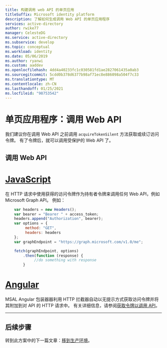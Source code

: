 ```yaml
---
title: 构建调用 web API 的单页应用
titleSuffix: Microsoft identity platform
description: 了解如何生成调用 Web API 的单页应用程序
services: active-directory
author: rwike77
manager: CelesteDG
ms.service: active-directory
ms.subservice: develop
ms.topic: conceptual
ms.workload: identity
ms.date: 05/06/2019
ms.author: ryanwi
ms.custom: aaddev
ms.openlocfilehash: 4dd4a40233fc1c030581fd1ae2827061435a0ab3
ms.sourcegitcommit: 5cdd0b378d6377b98af71ec8e886098a504f7c33
ms.translationtype: MT
ms.contentlocale: zh-CN
ms.lasthandoff: 01/25/2021
ms.locfileid: "98753542"
---
```

# <a name="single-page-application-call-a-web-api"></a>单页应用程序：调用 Web API

我们建议你在调用 Web API 之前调用 `acquireTokenSilent` 方法获取或续订访问令牌。 有了令牌后，就可以调用受保护的 Web API 了。

## <a name="call-a-web-api"></a>调用 Web API

# <a name="javascript"></a>[JavaScript](#tab/javascript)

在 HTTP 请求中使用获得的访问令牌作为持有者令牌来调用任何 Web API，例如 Microsoft Graph API。 例如：

```javascript
    var headers = new Headers();
    var bearer = "Bearer " + access_token;
    headers.append("Authorization", bearer);
    var options = {
         method: "GET",
         headers: headers
    };
    var graphEndpoint = "https://graph.microsoft.com/v1.0/me";

    fetch(graphEndpoint, options)
        .then(function (response) {
             //do something with response
        }
```

# <a name="angular"></a>[Angular](#tab/angular)

MSAL Angular 包装器器利用 HTTP 拦截器自动以无提示方式获取访问令牌并将其附加到对 API 的 HTTP 请求中。 有关详细信息，请参阅[获取令牌以调用 API](scenario-spa-acquire-token.md)。

---

## <a name="next-steps"></a>后续步骤

转到此方案中的下一篇文章：[移到生产环境](scenario-spa-production.md)。
